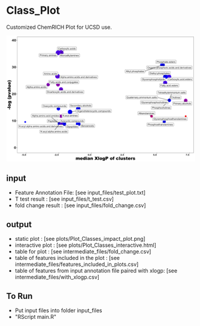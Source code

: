 # Class_Plot
Customized ChemRICH Plot for UCSD use.

![Example Plot](https://github.com/zhz125/Class_Plot/blob/master/Example_input%2Boutput/plots/Plot_Classes_impact_plot.png)

## input
* Feature Annotation File: [see input_files/test_plot.txt] </br>
* T test result : [see input_files/t_test.csv] </br>
* fold change result : [see input_files/fold_change.csv] </br>

## output
* static plot :  [see plots/Plot_Classes_impact_plot.png] </br>
* interactive plot :  [see plots/Plot_Classes_interactive.html] </br>
* table for plot :  [see intermediate_files/fold_change.csv] </br>
* table of features included in the plot :  [see intermediate_files/features_included_in_plots.csv] </br>
* table of features from input annotation file paired with xlogp:  [see intermediate_files/with_xlogp.csv] </br>

## To Run
* Put input files into folder input_files 
* "RScript main.R"


